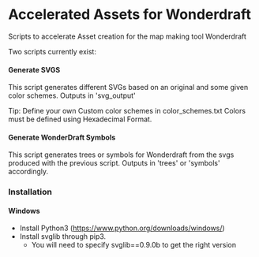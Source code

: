 # Accelerated Assets for Wonderdraft
Scripts to accelerate Asset creation for the map making tool Wonderdraft

Two scripts currently exist:

#### Generate SVGS

This script generates different SVGs based on an original and some given color schemes.
Outputs in 'svg_output'

Tip: Define your own Custom color schemes in color_schemes.txt
Colors must be defined using Hexadecimal Format.

#### Generate WonderDraft Symbols

This script generates trees or symbols for Wonderdraft from the svgs produced with the previous script.
Outputs in 'trees' or 'symbols' accordingly.

### Installation

#### Windows
* Install Python3 (https://www.python.org/downloads/windows/)
* Install svglib through pip3. 
  * You will need to specify svglib==0.9.0b to get the right version